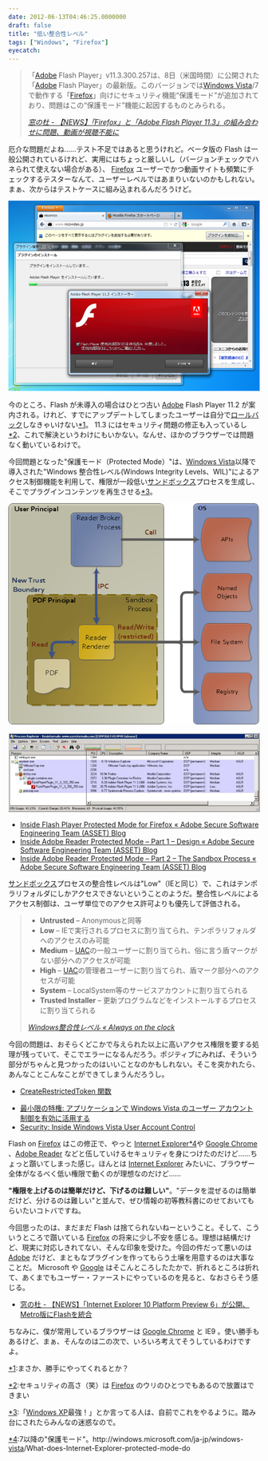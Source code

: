 ```yaml
---
date: 2012-06-13T04:46:25.0000000
draft: false
title: "低い整合性レベル"
tags: ["Windows", "Firefox"]
eyecatch: 
---
```


<blockquote cite="http://www.forest.impress.co.jp/docs/news/20120611_539456.html">
<p>「<a class="keyword" href="http://d.hatena.ne.jp/keyword/Adobe">Adobe</a> Flash Player」v11.3.300.257は、8日（米国時間）に公開された「<a class="keyword" href="http://d.hatena.ne.jp/keyword/Adobe">Adobe</a> Flash Player」の最新版。このバージョンでは<a class="keyword" href="http://d.hatena.ne.jp/keyword/Windows%20Vista">Windows Vista</a>/7で動作する「<a class="keyword" href="http://d.hatena.ne.jp/keyword/Firefox">Firefox</a>」向けにセキュリティ機能“保護モード”が追加されており、問題はこの“保護モード”機能に起因するものとみられる。</p>

<cite><a href="http://www.forest.impress.co.jp/docs/news/20120611_539456.html">&#x7A93;&#x306E;&#x675C; - &#x3010;NEWS&#x3011;&#x300C;Firefox&#x300D;&#x3068;&#x300C;Adobe Flash Player 11.3&#x300D;&#x306E;&#x7D44;&#x307F;&#x5408;&#x308F;&#x305B;&#x306B;&#x554F;&#x984C;&#x3001;&#x52D5;&#x753B;&#x304C;&#x8996;&#x8074;&#x4E0D;&#x80FD;&#x306B;</a></cite>
</blockquote>
<p>厄介な問題だよね……テスト不足ではあると思うけれど。ベータ版の Flash は一般公開されているけれど、実用にはちょっと厳しいし（バージョンチェックでハネられて使えない場合がある）、 <a class="keyword" href="http://d.hatena.ne.jp/keyword/Firefox">Firefox</a> ユーザーでかつ動画サイトも頻繁にチェックするテスターなんて、ユーザーレベルではあまりいないのかもしれない。まぁ、次からはテストケースに組み込まれるんだろうけど。</p><p><img src="20120613033052.png" alt="f:id:daruyanagi:20120613033052p:plain" title="f:id:daruyanagi:20120613033052p:plain" class="hatena-fotolife"></p><p>今のところ、Flash が未導入の場合はひとつ古い <a class="keyword" href="http://d.hatena.ne.jp/keyword/Adobe">Adobe</a> Flash Player 11.2 が案内される。けれど、すでにアップデートしてしまったユーザーは自分で<a class="keyword" href="http://d.hatena.ne.jp/keyword/%A5%ED%A1%BC%A5%EB%A5%D0%A5%C3%A5%AF">ロールバック</a>しなきゃいけない<a href="#f1" name="fn1" title="まさか、勝手にやってくれるとか？">*1</a>。 11.3 にはセキュリティ問題の修正も入っているし<a href="#f2" name="fn2" title="セキュリティの高さ（笑）は Firefox のウリのひとつでもあるので放置はできまい">*2</a>、これで解決というわけにもいかない。なんせ、ほかのブラウザーでは問題なく動いているわけで。</p><p>今回問題となった"保護モード（Protected Mode）"は、<a class="keyword" href="http://d.hatena.ne.jp/keyword/Windows%20Vista">Windows Vista</a>以降で導入された"Windows 整合性レベル(Windows Integrity Levels、WIL)"によるアクセス制御機能を利用して、権限が一段低い<a class="keyword" href="http://d.hatena.ne.jp/keyword/%A5%B5%A5%F3%A5%C9%A5%DC%A5%C3%A5%AF%A5%B9">サンドボックス</a>プロセスを生成し、そこでプラグインコンテンツを再生させる<a href="#f3" name="fn3" title="「Windows XP最強！」とか言ってる人は、自前でこれをやるように。踏み台にされたらみんなの迷惑なので。">*3</a>。</p><p><img src="20120613040305.png" alt="f:id:daruyanagi:20120613040305p:plain" title="f:id:daruyanagi:20120613040305p:plain" class="hatena-fotolife"></p><p><img src="20120613034209.jpg" alt="f:id:daruyanagi:20120613034209j:plain" title="f:id:daruyanagi:20120613034209j:plain" class="hatena-fotolife"></p>

<ul>
<li><a href="http://blogs.adobe.com/asset/2012/06/inside-flash-player-protected-mode-for-firefox.html">Inside Flash Player Protected Mode for Firefox &laquo;  Adobe Secure Software Engineering Team (ASSET) Blog</a></li>
<li><a href="http://blogs.adobe.com/asset/2010/10/inside-adobe-reader-protected-mode-part-1-design.html">Inside Adobe Reader Protected Mode &ndash; Part 1 &ndash; Design &laquo;  Adobe Secure Software Engineering Team (ASSET) Blog</a></li>
<li><a href="http://blogs.adobe.com/asset/2010/10/inside-adobe-reader-protected-mode-%E2%80%93-part-2-%E2%80%93-the-sandbox-process.html">Inside Adobe Reader Protected Mode &ndash; Part 2 &ndash; The Sandbox Process &laquo;  Adobe Secure Software Engineering Team (ASSET) Blog</a></li>
</ul><p><a class="keyword" href="http://d.hatena.ne.jp/keyword/%A5%B5%A5%F3%A5%C9%A5%DC%A5%C3%A5%AF%A5%B9">サンドボックス</a>プロセスの整合性レベルは"Low"（IEと同じ）で、これはテンポラリフォルダにしかアクセスできないということのようだ。整合性レベルによるアクセス制御は、ユーザ単位でのアクセス許可よりも優先して評価される。</p>

<blockquote cite="http://sophiakunii.wordpress.com/2010/04/22/windows%E6%95%B4%E5%90%88%E6%80%A7%E3%83%AC%E3%83%99%E3%83%AB/">

<ul>
<li><b>Untrusted</b> – Anonymousと同等</li>
<li><b>Low</b> – IEで実行されるプロセスに割り当てられ、テンポラリフォルダへのアクセスのみ可能</li>
<li><b>Medium</b> – <a class="keyword" href="http://d.hatena.ne.jp/keyword/UAC">UAC</a>の一般ユーザーに割り当てられ、俗に言う盾マークがない部分へのアクセスが可能</li>
<li><b>High</b> – <a class="keyword" href="http://d.hatena.ne.jp/keyword/UAC">UAC</a>の管理者ユーザーに割り当てられ、盾マーク部分へのアクセスが可能</li>
<li><b>System</b> – LocalSystem等のサービスアカウントに割り当てられる</li>
<li><b>Trusted Installer</b> – 更新プログラムなどをインストールするプロセスに割り当てられる</li>
</ul>
<cite><a href="http://sophiakunii.wordpress.com/2010/04/22/windows%E6%95%B4%E5%90%88%E6%80%A7%E3%83%AC%E3%83%99%E3%83%AB/">Windows&#x6574;&#x5408;&#x6027;&#x30EC;&#x30D9;&#x30EB; &laquo; Always on the clock</a></cite>
</blockquote>
<p>今回の問題は、おそらくどこかで与えられた以上に高いアクセス権限を要する処理が残っていて、そこでエラーになるんだろう。ポジティブにみれば、そういう部分がちゃんと見つかったのはいいことなのかもしれない。そこを突かれたら、あんなことこんなことができてしまうんだろうし。</p>

<ul>
<li><a href="http://msdn.microsoft.com/ja-jp/library/cc402001.aspx">

CreateRestrictedToken &#x95A2;&#x6570;

</a></li>
<li><a href="http://msdn.microsoft.com/ja-jp/magazine/cc163486.aspx">
&#x6700;&#x5C0F;&#x9650;&#x306E;&#x7279;&#x6A29;: &#x30A2;&#x30D7;&#x30EA;&#x30B1;&#x30FC;&#x30B7;&#x30E7;&#x30F3;&#x3067; Windows Vista &#x306E;&#x30E6;&#x30FC;&#x30B6;&#x30FC; &#x30A2;&#x30AB;&#x30A6;&#x30F3;&#x30C8;&#x5236;&#x5FA1;&#x3092;&#x6709;&#x52B9;&#x306B;&#x6D3B;&#x7528;&#x3059;&#x308B;
</a></li>
<li><a href="http://technet.microsoft.com/en-us/magazine/2007.06.uac.aspx">
Security: Inside Windows Vista User Account Control
</a></li>
</ul><p>Flash on <a class="keyword" href="http://d.hatena.ne.jp/keyword/Firefox">Firefox</a> はこの修正で、やっと <a class="keyword" href="http://d.hatena.ne.jp/keyword/Internet%20Explorer">Internet Explorer</a><a href="#f4" name="fn4" title="7以降の"保護モード"。http://windows.microsoft.com/ja-jp/windows-vista/What-does-Internet-Explorer-protected-mode-do">*4</a>や <a class="keyword" href="http://d.hatena.ne.jp/keyword/Google%20Chrome">Google Chrome</a> 、<a class="keyword" href="http://d.hatena.ne.jp/keyword/Adobe%20Reader">Adobe Reader</a> などと伍していけるセキュリティを身につけたのだけど……ちょっと躓いてしまった感じ。ほんとは <a class="keyword" href="http://d.hatena.ne.jp/keyword/Internet%20Explorer">Internet Explorer</a> みたいに、ブラウザー全体がなるべく低い権限で動くのが理想なのだけど……</p><p><b>"権限を上げるのは簡単だけど、下げるのは難しい"</b>。"データを混ぜるのは簡単だけど、分けるのは難しい"と並んで、ぜひ情報の初等教科書にのせておいてもらいたいコトバですね。</p><p>今回思ったのは、まだまだ Flash は捨てられないねーということ。そして、こういうところで躓いている <a class="keyword" href="http://d.hatena.ne.jp/keyword/Firefox">Firefox</a> の将来に少し不安を感じる。理想は結構だけど、現実に対応しきれてない、そんな印象を受けた。今回の件だって悪いのは <a class="keyword" href="http://d.hatena.ne.jp/keyword/Adobe">Adobe</a> だけど、まともなプラグインを作ってもらう土壌を用意するのは大事なことだ。 Microsoft や <a class="keyword" href="http://d.hatena.ne.jp/keyword/Google">Google</a> はそこんところしたたかで、折れるところは折れて、あくまでもユーザー・ファーストにやっているのを見ると、なおさらそう感じる。</p>

<ul>
<li><a href="http://www.forest.impress.co.jp/docs/news/20120604_537599.html">&#x7A93;&#x306E;&#x675C; - &#x3010;NEWS&#x3011;&#x300C;Internet Explorer 10 Platform Preview 6&#x300D;&#x304C;&#x516C;&#x958B;&#x3001;Metro&#x7248;&#x306B;Flash&#x3092;&#x7D71;&#x5408;</a></li>
</ul><p>ちなみに、僕が常用しているブラウザーは <a class="keyword" href="http://d.hatena.ne.jp/keyword/Google%20Chrome">Google Chrome</a> と IE9 。使い勝手もあるけど、まぁ、そんなのは二の次で、いろいろ考えてそうしているわけですよ。</p>
<div class="footnote">
<p class="footnote"><a href="#fn1" name="f1" class="footnote-number">*1</a><span class="footnote-delimiter">:</span><span class="footnote-text">まさか、勝手にやってくれるとか？</span></p>
<p class="footnote"><a href="#fn2" name="f2" class="footnote-number">*2</a><span class="footnote-delimiter">:</span><span class="footnote-text">セキュリティの高さ（笑）は <a class="keyword" href="http://d.hatena.ne.jp/keyword/Firefox">Firefox</a> のウリのひとつでもあるので放置はできまい</span></p>
<p class="footnote"><a href="#fn3" name="f3" class="footnote-number">*3</a><span class="footnote-delimiter">:</span><span class="footnote-text">「<a class="keyword" href="http://d.hatena.ne.jp/keyword/Windows%20XP">Windows XP</a>最強！」とか言ってる人は、自前でこれをやるように。踏み台にされたらみんなの迷惑なので。</span></p>
<p class="footnote"><a href="#fn4" name="f4" class="footnote-number">*4</a><span class="footnote-delimiter">:</span><span class="footnote-text">7以降の"保護モード"。http://windows.microsoft.com/ja-jp/windows-<a class="keyword" href="http://d.hatena.ne.jp/keyword/vista">vista</a>/What-does-Internet-Explorer-protected-mode-do</span></p>
</div>